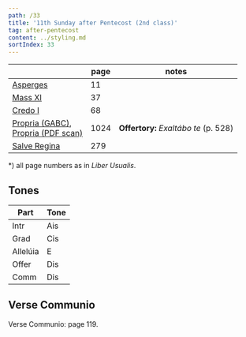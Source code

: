 ```yaml
---
path: /33
title: '11th Sunday after Pentecost (2nd class)'
tag: after-pentecost
content: ../styling.md
sortIndex: 33
---
```


|   | page | notes   |
|---|---|---|
| [Asperges](/pdf/asperges.pdf) | 11 ||
| [Mass XI](/pdf/xi.pdf) | 37 ||
| [Credo I](/pdf/credo-i.pdf) | 68 ||
| [Propria (GABC)](https://bbloomf.github.io/jgabc/propers.html#sunday=Pent11),<br>[Propria (PDF scan)](/pdf/11th-sunday-after-pentecost.pdf)  | 1024 | **Offertory:** _Exaltábo te_ (p. 528) |
| [Salve Regina](/pdf/salve-regina.pdf)  | 279  ||

*) all page numbers as in _Liber Usualis_.

## Tones

| Part  | Tone |
|---|---|
| Intr | Ais |
| Grad | Cis |
| Allelúia | E |
| Offer | Dis |
| Comm | Dis |

## Verse Communio
Verse Communio: page 119.
